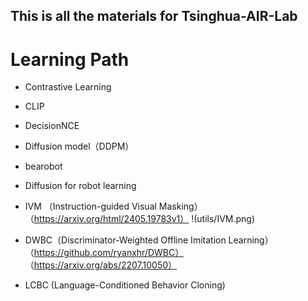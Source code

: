 ## This is all the materials for Tsinghua-AIR-Lab

# Learning Path
- Contrastive Learning 
- CLIP
- DecisionNCE
- Diffusion model（DDPM）
- bearobot
- Diffusion for robot learning
- IVM （Instruction-guided Visual Masking）（https://arxiv.org/html/2405.19783v1）
!(utils/IVM.png)

- DWBC（Discriminator-Weighted Offline Imitation Learning） （https://github.com/ryanxhr/DWBC） （https://arxiv.org/abs/2207.10050）
- LCBC (Language-Conditioned Behavior Cloning)
